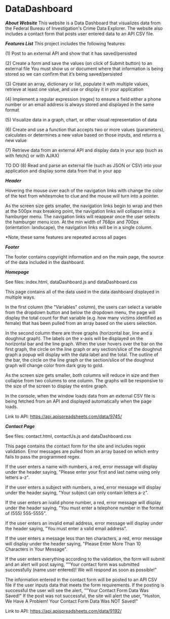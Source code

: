 # DataDashboard 

***About Website***
This website is a Data Dashboard that visualizes data from the Federal Bureau of Investigation's Crime Data Explorer. The website also includes a contact form that posts user entered data to an API CSV file. 

***Features List***
This project includes the following features:

(1) Post to an external API and show that it has saved/persisted

(2) Create a form and save the values (on click of Submit button) to an external file 
You must show us or document where that information is being stored so we can confirm that it’s being saved/persisted

(3) Create an array, dictionary or list, populate it with multiple values, retrieve at least one value, and use or display it in your application

(4) Implement a regular expression (regex) to ensure a field either a phone number or an email address is always stored and displayed in the same format

(5) Visualize data in a graph, chart, or other visual representation of data

(6) Create and use a function that accepts two or more values (parameters), calculates or determines a new value based on those inputs, and returns a new value

(7) Retrieve data from an external API and display data in your app (such as with fetch() or with AJAX)

TO DO (8) Read and parse an external file (such as JSON or CSV) into your application and display some data from that in your app



***Header***

Hovering the mouse over each of the navigation links with change the color of the text from whitesmoke to clue and the mouse will turn into a pointer.

As the screen size gets smaller, the navigation links begin to wrap and then at the 500px max breaking point, the navigation links will collapse into a hamburger menu. The navigation links will reappear once the user selects the hamburger menu icon. At the min width of 768px and 700px (orientation: landscape), the navigation links will be in a single column.  

*Note, these same features are repeated across all pages


***Footer***

  The footer contains copyright information and on the main page, the source of the data included in the dashboard.


***Homepage***

See files: index.html, dataDashboard.js and dataDashboard.css

This page contains all of the data used in the data dashboard displayed in multiple ways.  

In the first column (the "Variables" column), the users can select a variable from the dropdown button and below the dropdown menu, the page will display the total count for that variable (e.g. how many victims identified as female) that has been pulled from an array based on the users selection.

In the second column there are three graphs (horizontal bar, line and a doughnut graph).  The labels on the x-axis will be displayed on the horizontal bar and the line graph.  When the user hovers over the bar on the first graph, the circle on the line graph or any section/slice of the doughnut graph a popup will display with the data label and the total. The outline of the bar, the circle on the line graph or the section/slice of the doughnut graph will change color from dark gray to gold. 

As the screen size gets smaller, both columns will reduce in size and then collapse from two columns to one column. The graphs will be responsive to the size of the screen to display the entire graph. 

In the console, when the window loads data from an external CSV file is being fetched from an API and displayed automatically when the page loads.

Link to API: https://api.apispreadsheets.com/data/9745/
 

***Contact Page***

See files: contact.html, contactUs.js and dataDashboard.css

This page contains the contact form for the site and includes regex validation. Error messages are pulled from an array based on which entry fails to pass the programmed regex.

If the user enters a name with numbers, a red, error message will display under the header saying, "Please enter your first and last name using only letters a-z".

If the user enters a subject with numbers, a red, error message will display under the header saying, "Your subject can only contain letters a-z". 

If the user enters an ivalid phone number, a red, error message will display under the header saying, "You must enter a telephone number in the format of (555) 555-5555".

If the user enters an invalid email address, error message will display under the header saying, "You must enter a valid email address". 

If the user enters a message less than ten characters, a red, error message will display under the header saying, "Please Enter More Than 10 Characters in Your Message". 

If the user enters everything according to the validation, the form will submit and an alert will post saying, ""Your contact form was submitted successfully (name user entered)! We will respond as soon as possible!"

The information entered in the contact form will be posted to an API CSV file if the user inputs data that meets the form requirements.  If the posting is successful the user will see the alert, ""Your Contact Form Data Was Saved!"  If the post was not successful, the site will alert the user, "Huston, We Have A Problem! Your Contact Form Data Was NOT Saved!"

Link to API: https://api.apispreadsheets.com/data/9192/
